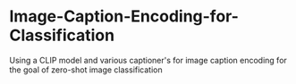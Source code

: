 # Image-Caption-Encoding-for-Classification
Using a CLIP model and various captioner's for image caption encoding for the goal of zero-shot image classification
